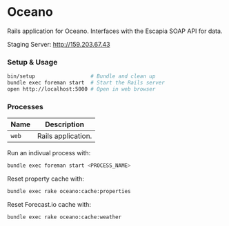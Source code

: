 # Oceano

Rails application for Oceano. Interfaces with the Escapia SOAP API for data.

Staging Server: http://159.203.67.43

### Setup & Usage

```bash
bin/setup                  # Bundle and clean up
bundle exec foreman start  # Start the Rails server
open http://localhost:5000 # Open in web browser
```

### Processes

| Name | Description |
| ---  | ---         |
| `web` | Rails application. |

Run an indivual process with:
```bash
bundle exec foreman start <PROCESS_NAME>
```
Reset property cache with:
```bash
bundle exec rake oceano:cache:properties
```

Reset Forecast.io cache with:
```bash
bundle exec rake oceano:cache:weather
```
